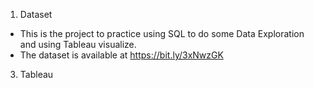 1. Dataset
- This is the project to practice using SQL to do some Data Exploration and using Tableau visualize.
- The dataset is available at https://bit.ly/3xNwzGK

3. Tableau 
